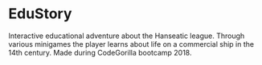 # EduStory

Interactive educational adventure about the Hanseatic league. Through various minigames the player learns about life on a commercial ship in the 14th century. Made during CodeGorilla bootcamp 2018.
